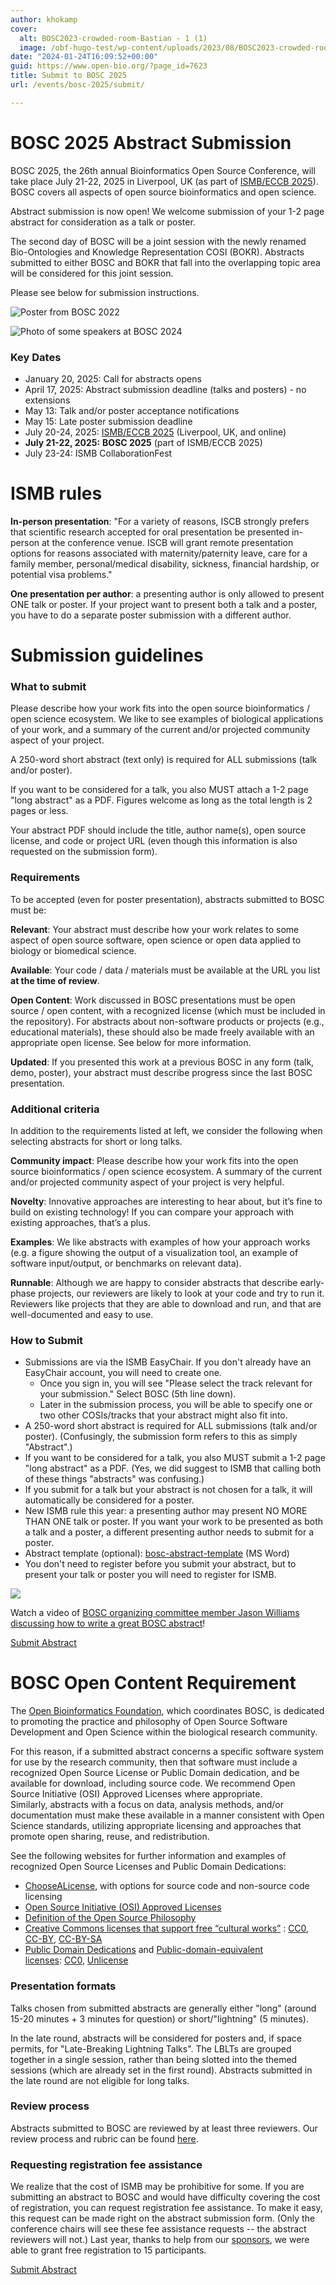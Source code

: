 ```yaml
---
author: khokamp
cover:
  alt: BOSC2023-crowded-room-Bastian - 1 (1)
  image: /obf-hugo-test/wp-content/uploads/2023/08/BOSC2023-crowded-room-Bastian-1-1.png
date: "2024-01-24T16:09:52+00:00"
guid: https://www.open-bio.org/?page_id=7623
title: Submit to BOSC 2025
url: /events/bosc-2025/submit/

---
```

# BOSC 2025 Abstract Submission



BOSC 2025, the 26th annual Bioinformatics Open Source Conference, will take place July 21-22, 2025 in Liverpool, UK (as part of [ISMB/ECCB 2025](https://www.iscb.org/ismbeccb2025/home)). BOSC covers all aspects of open source bioinformatics and open science.



Abstract submission is now open! We welcome submission of your 1-2 page abstract for consideration as a talk or poster.

The second day of BOSC will be a joint session with the newly renamed Bio-Ontologies and Knowledge Representation COSI (BOKR). Abstracts submitted to either BOSC and BOKR that fall into the overlapping topic area will be considered for this joint session.

Please see below for submission instructions.

![Poster from BOSC 2022](/obf-hugo-test/wp-content/uploads/2022/11/Festus-Nyastimi-poster-BOSC2022.png)

![Photo of some speakers at BOSC 2024](/obf-hugo-test/wp-content/uploads/2024/08/speakers-in-Standards-and-frameworks-for-open-science-session-1.jpeg)

### Key Dates

- January 20, 2025: Call for abstracts opens
- April 17, 2025: Abstract submission deadline (talks and posters) - no extensions
- May 13: Talk and/or poster acceptance notifications
- May 15: Late poster submission deadline
- July 20-24, 2025: [ISMB/ECCB 2025](https://www.iscb.org/ismbeccb2025/home) (Liverpool, UK, and online)
- **July 21-22, 2025:** **BOSC 2025** (part of ISMB/ECCB 2025)
- July 23-24: ISMB CollaborationFest

# ISMB rules

**In-person presentation**: "For a variety of reasons, ISCB strongly prefers that scientific research accepted for oral presentation be presented in-person at the conference venue. ISCB will grant remote presentation options for reasons associated with maternity/paternity leave, care for a family member, personal/medical disability, sickness, financial hardship, or potential visa problems."

**One presentation per author**: a presenting author is only allowed to present ONE talk or poster. If your project want to present both a talk and a poster, you have to do a separate poster submission with a different author.

# Submission guidelines

### What to submit

Please describe how your work fits into the open source bioinformatics / open science ecosystem. We like to see examples of biological applications of your work, and a summary of the current and/or projected community aspect of your project.

A 250-word short abstract (text only) is required for ALL submissions (talk and/or poster).

If you want to be considered for a talk, you also MUST attach a 1-2 page "long abstract" as a PDF. Figures welcome as long as the total length is 2 pages or less.

Your abstract PDF should include the title, author name(s), open source license, and code or project URL (even though this information is also requested on the submission form).

### Requirements

To be accepted (even for poster presentation), abstracts submitted to BOSC must be:

**Relevant**: Your abstract must describe how your work relates to some aspect of open source software, open science or open data applied to biology or biomedical science.

**Available**: Your code / data / materials must be available at the URL you list **at the time of review**.

**Open Content**: Work discussed in BOSC presentations must be open source / open content, with a recognized license (which must be included in the repository). For abstracts about non-software products or projects (e.g., educational materials), these should also be made freely available with an appropriate open license. See below for more information.

**Updated**: If you presented this work at a previous BOSC in any form (talk, demo, poster), your abstract must describe progress since the last BOSC presentation.

### Additional criteria

In addition to the requirements listed at left, we consider the following when selecting abstracts for short or long talks.

**Community impact**: Please describe how your work fits into the open source bioinformatics / open science ecosystem. A summary of the current and/or projected community aspect of your project is very helpful.

**Novelty**: Innovative approaches are interesting to hear about, but it’s fine to build on existing technology! If you can compare your approach with existing approaches, that’s a plus.

**Examples**: We like abstracts with examples of how your approach works (e.g. a figure showing the output of a visualization tool, an example of software input/output, or benchmarks on relevant data).

**Runnable**: Although we are happy to consider abstracts that describe early-phase projects, our reviewers are likely to look at your code and try to run it. Reviewers like projects that they are able to download and run, and that are well-documented and easy to use.

### How to Submit

- Submissions are via the ISMB EasyChair. If you don't already have an EasyChair account, you will need to create one.
  - Once you sign in, you will see "Please select the track relevant for your submission." Select BOSC (5th line down).
  - Later in the submission process, you will be able to specify one or two other COSIs/tracks that your abstract might also fit into.
- A 250-word short abstract is required for ALL submissions (talk and/or poster). (Confusingly, the submission form refers to this as simply "Abstract".)
- If you want to be considered for a talk, you also MUST submit a 1-2 page "long abstract" as a PDF. (Yes, we did suggest to ISMB that calling both of these things "abstracts" was confusing.)
- If you submit for a talk but your abstract is not chosen for a talk, it will automatically be considered for a poster.
- New ISMB rule this year: a presenting author may present NO MORE THAN ONE talk or poster. If you want your work to be presented as both a talk and a poster, a different presenting author needs to submit for a poster.
- Abstract template (optional): [bosc-abstract-template](/obf-hugo-test/wp-content/uploads/2022/04/bosc2022-abstract-template.docx) (MS Word)
- You don't need to register before you submit your abstract, but to present your talk or poster you will need to register for ISMB.

![](/obf-hugo-test/wp-content/uploads/2022/01/Screen-Shot-2022-01-19-at-3.59.31-PM.png)

Watch a video of [BOSC organizing committee member Jason Williams discussing how to write a great BOSC abstract](https://youtu.be/DwJRrh1Tpew)!  

[Submit Abstract](https://easychair.org/conferences/?conf=ismbeccb2025)

# BOSC Open Content Requirement

The [Open Bioinformatics Foundation](/obf-hugo-test/wiki/OBF), which coordinates BOSC, is dedicated to promoting the practice and philosophy of Open Source Software Development and Open Science within the biological research community.

For this reason, if a submitted abstract concerns a specific software system for use by the research community, then that software must include a recognized Open Source License or Public Domain dedication, and be available for download, including source code. We recommend Open Source Initiative (OSI) Approved Licenses where appropriate.  
Similarly, abstracts with a focus on data, analysis methods, and/or documentation must make these available in a manner consistent with Open Science standards, utilizing appropriate licensing and approaches that promote open sharing, reuse, and redistribution.

See the following websites for further information and examples of recognized Open Source Licenses and Public Domain Dedications:

- [ChooseALicense](https://choosealicense.com/), with options for source code and non-source code licensing
- [Open Source Initiative (OSI) Approved Licenses](http://www.opensource.org/licenses/)
- [Definition of the Open Source Philosophy](http://www.opensource.org/docs/definition.php)
- [Creative Commons licenses that support free “cultural works”](https://creativecommons.org/share-your-work/public-domain/freeworks/) : [CC0](https://creativecommons.org/share-your-work/public-domain/cc0), [CC-BY](https://creativecommons.org/licenses/by/3.0/), [CC-BY-SA](https://creativecommons.org/licenses/by-sa/3.0/)
- [Public Domain Dedications](https://creativecommons.org/share-your-work/public-domain/) and [Public-domain-equivalent licenses](https://en.wikipedia.org/wiki/Public-domain-equivalent_license): [CC0](https://creativecommons.org/share-your-work/public-domain/cc0), [Unlicense](https://unlicense.org/)

### Presentation formats

Talks chosen from submitted abstracts are generally either "long" (around 15-20 minutes + 3 minutes for question) or short/"lightning" (5 minutes).

In the late round, abstracts will be considered for posters and, if space permits, for "Late-Breaking Lightning Talks". The LBLTs are grouped together in a single session, rather than being slotted into the themed sessions (which are already set in the first round). Abstracts submitted in the late round are not eligible for long talks.

### Review process

Abstracts submitted to BOSC are reviewed by at least three reviewers. Our review process and rubric can be found [here](https://github.com/OBF/bosc_materials/blob/master/BOSC_review_process.md).

### Requesting registration fee assistance

We realize that the cost of ISMB may be prohibitive for some. If you are submitting an abstract to BOSC and would have difficulty covering the cost of registration, you can request registration fee assistance. To make it easy, this request can be made right on the abstract submission form. (Only the conference chairs will see these fee assistance requests -- the abstract reviewers will not.) Last year, thanks to help from our [sponsors](/obf-hugo-test/events/bosc-2024-sponsors/), we were able to grant free registration to 15 participants.

[Submit Abstract]( https://easychair.org/conferences/?conf=ismbeccb2025)
